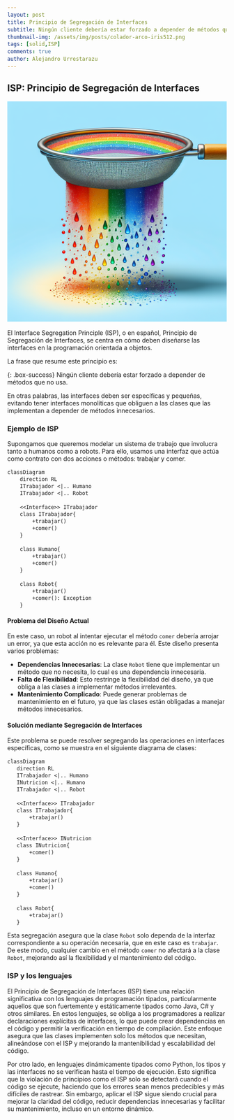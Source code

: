 ```yaml
---
layout: post
title: Principio de Segregación de Interfaces
subtitle: Ningún cliente debería estar forzado a depender de métodos que no usa
thumbnail-img: /assets/img/posts/colador-arco-iris512.png
tags: [solid,ISP]
comments: true
author: Alejandro Urrestarazu
---
```


## ISP: Principio de Segregación de Interfaces

![ISP Principio de Segregación de Interfaces](/assets/img/posts/colador-arco-iris.png)

El Interface Segregation Principle (ISP), o en español, Principio de Segregación de Interfaces, se centra en cómo deben diseñarse las interfaces en la programación orientada a objetos.

La frase que resume este principio es:

{: .box-success}
Ningún cliente debería estar forzado a depender de métodos que no usa.

En otras palabras, las interfaces deben ser específicas y pequeñas, evitando tener interfaces monolíticas que obliguen a las clases que las implementan a depender de métodos innecesarios.

### Ejemplo de ISP

Supongamos que queremos modelar un sistema de trabajo que involucra tanto a humanos como a robots. Para ello, usamos una interfaz que actúa como contrato con dos acciones o métodos: trabajar y comer.

```mermaid
classDiagram
    direction RL
    ITrabajador <|.. Humano
    ITrabajador <|.. Robot

    <<Interface>> ITrabajador
    class ITrabajador{
        +trabajar()
        +comer()
    }

    class Humano{
        +trabajar()
        +comer()
    }

    class Robot{
        +trabajar()
        +comer(): Exception
    }
```

#### Problema del Diseño Actual

En este caso, un robot al intentar ejecutar el método `comer` debería arrojar un error, ya que esta acción no es relevante para él. Este diseño presenta varios problemas:
- **Dependencias Innecesarias**: La clase `Robot` tiene que implementar un método que no necesita, lo cual es una dependencia innecesaria.
- **Falta de Flexibilidad**: Esto restringe la flexibilidad del diseño, ya que obliga a las clases a implementar métodos irrelevantes.
- **Mantenimiento Complicado**: Puede generar problemas de mantenimiento en el futuro, ya que las clases están obligadas a manejar métodos innecesarios.


#### Solución mediante Segregación de Interfaces

Este problema se puede resolver segregando las operaciones en interfaces específicas, como se muestra en el siguiente diagrama de clases:


 ```mermaid
classDiagram
    direction RL
    ITrabajador <|.. Humano
    INutricion <|.. Humano
    ITrabajador <|.. Robot

    <<Interface>> ITrabajador
    class ITrabajador{
        +trabajar()
    }

    <<Interface>> INutricion
    class INutricion{
        +comer()
    }

    class Humano{
        +trabajar()
        +comer()
    }

    class Robot{
        +trabajar()
    }
```

Esta segregación asegura que la clase `Robot` solo dependa de la interfaz correspondiente a su operación necesaria, que en este caso es `trabajar`. De este modo, cualquier cambio en el método `comer` no afectará a la clase `Robot`, mejorando así la flexibilidad y el mantenimiento del código.


### ISP y los lenguajes

El Principio de Segregación de Interfaces (ISP) tiene una relación significativa con los lenguajes de programación tipados, particularmente aquellos que son fuertemente y estáticamente tipados como Java, C# y otros similares. 
En estos lenguajes, se obliga a los programadores a realizar declaraciones explícitas de interfaces, lo que puede crear dependencias en el código y permitir la verificación en tiempo de compilación. Este enfoque asegura que las clases implementen solo los métodos que necesitan, alineándose con el ISP y mejorando la mantenibilidad y escalabilidad del código.


Por otro lado, en lenguajes dinámicamente tipados como Python, los tipos y las interfaces no se verifican hasta el tiempo de ejecución. Esto significa que la violación de principios como el ISP solo se detectará cuando el código se ejecute, haciendo que los errores sean menos predecibles y más difíciles de rastrear. 
Sin embargo, aplicar el ISP sigue siendo crucial para mejorar la claridad del código, reducir dependencias innecesarias y facilitar su mantenimiento, incluso en un entorno dinámico.
